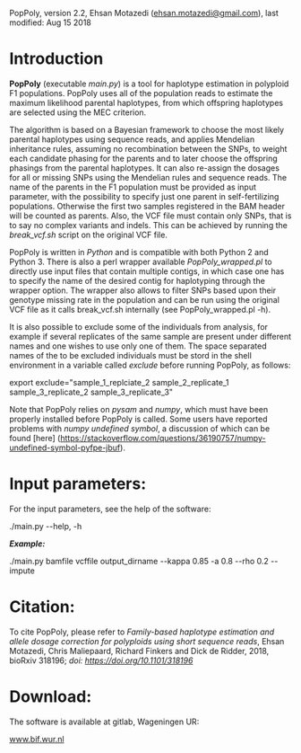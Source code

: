 PopPoly, version 2.2, Ehsan Motazedi (ehsan.motazedi@gmail.com), last modified: Aug 15 2018

Introduction
============

**PopPoly** \(executable *main.py*\) is a tool for haplotype estimation in polyploid F1 populations. PopPoly uses all of the population reads to estimate the maximum likelihood parental haplotypes, from which offspring haplotypes are selected using the MEC criterion.

The algorithm is based on a Bayesian framework to choose the most likely parental haplotypes using sequence reads, and applies Mendelian inheritance rules, assuming no recombination between the SNPs, to weight each candidate phasing for the parents and to later choose the offspring phasings from the parental haplotypes. It can also re-assign the dosages for all or missing SNPs using the Mendelian rules and sequence reads. The name of the parents in the F1 population must be provided as input parameter, with the possibility to specify just one parent in self-fertilizing populations. Otherwise the first two samples registered in the BAM header will be counted as parents. Also, the VCF file must contain only SNPs, that is to say no complex variants and indels. This can be achieved by running the *break_vcf.sh* script on the original VCF file.

PopPoly is written in *Python* and is compatible with both Python 2 and Python 3. There is also a perl wrapper available *PopPoly_wrapped.pl* to directly use input files that contain multiple contigs, in which case one has to specify the name of the desired contig for haplotyping through the wrapper option. The wrapper also allows to filter SNPs based upon their genotype missing rate in the population and can be run using the original VCF file as it calls break_vcf.sh internally (see PopPoly_wrapped.pl -h).

It is also possible to exclude some of the individuals from analysis, for example if several replicates of the same sample are present under different names and one wishes to use only one of them. The space separated names of the to be excluded individuals must be stord in the shell environment in a variable called *exclude* before running PopPoly, as follows:

export exclude="sample_1_replciate_2 sample_2_replicate_1 sample_3_replicate_2 sample_3_replicate_3" 

Note that PopPoly relies on *pysam* and *numpy*, which must have been properly installed before PopPoly is called. Some users have reported problems with *numpy undefined symbol*, a discussion of which can be found [here] (https://stackoverflow.com/questions/36190757/numpy-undefined-symbol-pyfpe-jbuf).

Input parameters:
=====================

For the input parameters, see the help of the software:

./main.py --help, -h

***Example:***


./main.py bamfile vcffile output_dirname --kappa 0.85 -a 0.8 --rho 0.2 --impute

Citation:
=====================
To cite PopPoly, please refer to *Family-based haplotype estimation and allele dosage correction for polyploids using short sequence reads*, Ehsan Motazedi, Chris Maliepaard, Richard Finkers and Dick de Ridder, 2018, bioRxiv 318196; *doi: https://doi.org/10.1101/318196*

Download:
=====================
The software is available at gitlab, Wageningen UR:

www.bif.wur.nl
